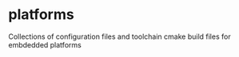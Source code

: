 # platforms
Collections of configuration files and toolchain cmake build files for embdedded platforms
